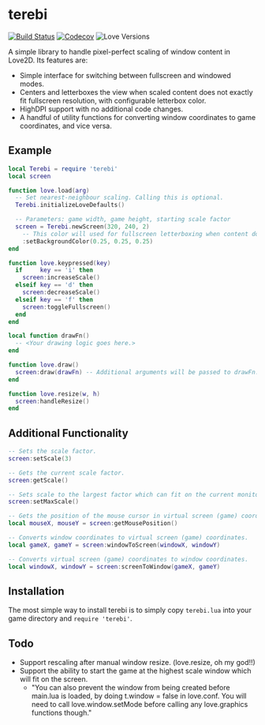 terebi
======

[![Build Status](https://travis-ci.org/oniietzschan/terebi.svg?branch=master)](https://travis-ci.org/oniietzschan/terebi)
[![Codecov](https://codecov.io/gh/oniietzschan/terebi/branch/master/graph/badge.svg)](https://codecov.io/gh/oniietzschan/terebi)
![Love Versions](https://img.shields.io/badge/Love2d-11%2C%200.10-blue.svg)

A simple library to handle pixel-perfect scaling of window content in Love2D. Its features are:

* Simple interface for switching between fullscreen and windowed modes.
* Centers and letterboxes the view when scaled content does not exactly fit fullscreen resolution, with configurable letterbox color.
* HighDPI support with no additional code changes.
* A handful of utility functions for converting window coordinates to game coordinates, and vice versa.

Example
-------

```lua
local Terebi = require 'terebi'
local screen

function love.load(arg)
  -- Set nearest-neighbour scaling. Calling this is optional.
  Terebi.initializeLoveDefaults()

  -- Parameters: game width, game height, starting scale factor
  screen = Terebi.newScreen(320, 240, 2)
    -- This color will used for fullscreen letterboxing when content doesn't fit exactly. (Optional)
    :setBackgroundColor(0.25, 0.25, 0.25)
end

function love.keypressed(key)
  if     key == 'i' then
    screen:increaseScale()
  elseif key == 'd' then
    screen:decreaseScale()
  elseif key == 'f' then
    screen:toggleFullscreen()
  end
end

local function drawFn()
  -- <Your drawing logic goes here.>
end

function love.draw()
  screen:draw(drawFn) -- Additional arguments will be passed to drawFn.
end

function love.resize(w, h)
  screen:handleResize()
end
```

Additional Functionality
------------------------

```lua
-- Sets the scale factor.
screen:setScale(3)

-- Gets the current scale factor.
screen:getScale()

-- Sets scale to the largest factor which can fit on the current monitor.
screen:setMaxScale()

-- Gets the position of the mouse cursor in virtual screen (game) coordinates.
local mouseX, mouseY = screen:getMousePosition()

-- Converts window coordinates to virtual screen (game) coordinates.
local gameX, gameY = screen:windowToScreen(windowX, windowY)

-- Converts virtual screen (game) coordinates to window coordinates.
local windowX, windowY = screen:screenToWindow(gameX, gameY)
```

Installation
------------

The most simple way to install terebi is to simply copy `terebi.lua` into your game directory and `require 'terebi'`.

Todo
----

* Support rescaling after manual window resize. (love.resize, oh my god!!)
* Support the ability to start the game at the highest scale window which will fit on the screen.
  * "You can also prevent the window from being created before main.lua is loaded, by doing t.window = false in love.conf. You will need to call love.window.setMode before calling any love.graphics functions though."

